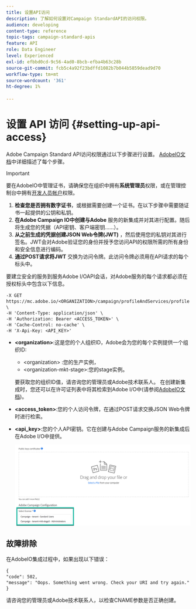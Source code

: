 ```yaml
---
title: 设置API访问
description: 了解如何设置对Campaign StandardAPI的访问权限。
audience: developing
content-type: reference
topic-tags: campaign-standard-apis
feature: API
role: Data Engineer
level: Experienced
exl-id: efbbd0cd-9c56-4ad0-8bcb-efba4b63c28b
source-git-commit: fcb5c4a92f23bdffd1082b7b044b5859dead9d70
workflow-type: tm+mt
source-wordcount: '361'
ht-degree: 1%

---
```


# 设置 API 访问 {#setting-up-api-access}

Adobe Campaign Standard API访问权限通过以下步骤进行设置。 [AdobeIO文档](https://www.adobe.io/authentication/auth-methods.html#!AdobeDocs/adobeio-auth/master/AuthenticationOverview/ServiceAccountIntegration.md)中详细描述了每个步骤。

>[!IMPORTANT]
>
>要在AdobeIO中管理证书，请确保您在组织中拥有<b>系统管理员</b>权限，或在管理控制台中拥有[开发人员帐户](https://helpx.adobe.com/enterprise/using/manage-developers.html)</a>权限。

1. **检查您是否拥有数字证书**，或根据需要创建一个证书。在以下步骤中需要随证书一起提供的公钥和私钥。
1. **在Adobe Campaign IO中创建与Adobe** 服务的新集成并对其进行配置。随后将生成您的凭据（API密钥、客户端密钥……）。
1. **从之前生成的凭据创建JSON Web令牌(JWT)** ，然后使用您的私钥对其进行签名。JWT会对Adobe验证您的身份并授予您访问API的权限所需的所有身份和安全信息进行编码。
1. **通过POST请求将JWT** 交换为访问令牌。此访问令牌必须用在API请求的每个标头中。

要建立安全的服务到服务Adobe I/OAPI会话，对Adobe服务的每个请求都必须在授权标头中包含以下信息。

```
-X GET https://mc.adobe.io/<ORGANIZATION>/campaign/profileAndServices/profile \
-H 'Content-Type: application/json' \
-H 'Authorization: Bearer <ACCESS_TOKEN>' \
-H 'Cache-Control: no-cache' \
-H 'X-Api-Key: <API_KEY>'
```

* **&lt;organization>**:这是您的个人组织ID，Adobe会为您的每个实例提供一个组织ID:

   * &lt;organization> :您的生产实例，
   * &lt;organization-mkt-stage>:您的stage实例。

   要获取您的组织ID值，请咨询您的管理员或Adobe技术联系人。 在创建新集成时，您还可以在许可证列表中将其检索到Adobe I/O中(请参阅<a href="https://www.adobe.io/authentication.html">AdobeIO文档</a>)。

* **&lt;access_token>**:您的个人访问令牌，在通过POST请求交换JSON Web令牌时进行检索。

* **&lt;api_key>**:您的个人API密钥。它在创建与Adobe Campaign服务的新集成后在Adobe I/O中提供。

   ![替换文本](assets/tenant.png)

## 故障排除

在AdobeIO集成过程中，如果出现以下错误：

```
{ 
"code": 502, 
"message": "Oops. Something went wrong. Check your URI and try again." 
}
```


请咨询您的管理员或Adobe技术联系人，以检查CNAME参数是否正确创建。
